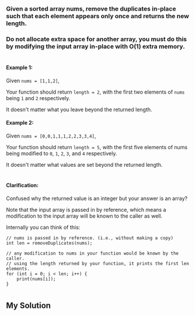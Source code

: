 ### Given a sorted array nums, remove the duplicates <b>in-place such</b> that each element appears only once and returns the new length.

### Do not allocate extra space for another array, you must do this by modifying the input array in-place with O(1) extra memory.

#

#### Example 1:

Given `nums = [1,1,2]`,

Your function should return `length = 2`, with the first two elements of `nums` being `1` and `2` respectively.

It doesn't matter what you leave beyond the returned length.

#### Example 2:

Given `nums = [0,0,1,1,1,2,2,3,3,4]`,

Your function should return `length = 5`, with the first five elements of nums being modified to `0`, `1`, `2`, `3`, and `4` respectively.

It doesn't matter what values are set beyond the returned length.

#

#### Clarification:

Confused why the returned value is an integer but your answer is an array?

Note that the input array is passed in by reference, which means a modification to the input array will be known to the caller as well.

Internally you can think of this:

````
// nums is passed in by reference. (i.e., without making a copy)
int len = removeDuplicates(nums);

// any modification to nums in your function would be known by the caller.
// using the length returned by your function, it prints the first len elements.
for (int i = 0; i < len; i++) {
    print(nums[i]);
}
````
# 
## My Solution
